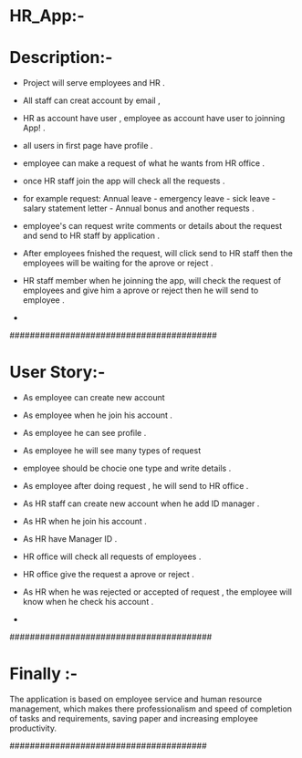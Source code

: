# HR_App:-
# Description:-
- Project will serve employees and HR .
- All staff can creat account by email , 
- HR as account have user , employee as account have user to joinning App! .
- all users in first page have profile .
- employee can make a request of what he wants from HR office .
- once HR staff join the app will check all the requests .

- for example request: Annual leave - emergency leave - sick leave - salary statement letter - Annual bonus and another requests .
- employee's can request  write comments or details about the request and send to HR staff by application .
- After employees fnished the request, will click send to HR staff then the employees will be waiting for the aprove or reject .
- HR staff member when he joinning the app, will check the request of employees and give him a aprove or reject then he will send to employee .
-  
#########################################
# User Story:-
- As employee can create new account
- As employee when he join his account .
- As employee he can see profile .
- As employee he will see many types of request
- employee should be chocie one type and write details .
- As employee after doing request , he will send to HR office .

- As HR staff can create new account when he add ID manager .
- As HR when he join his account .
- As HR have Manager ID . 
- HR office will check all requests of employees .
- HR office give the request a aprove or reject .
- As HR when he was rejected or accepted of request , the employee will know when he check his account  . 
- 
########################################
# Finally :-
The application is based on employee service and human resource management, which makes there professionalism and speed of completion of tasks and requirements, saving paper and increasing employee productivity.


#######################################

